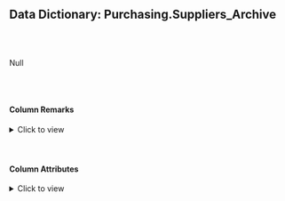 ## Data Dictionary: Purchasing.Suppliers_Archive 
 <br /> 
 <br /> 
 Null 
 <br /> 
 <br /> 
 

####  Column Remarks
 <Details> 
 <Summary>Click to view</Summary> 
 

<br /> 
 | Column | Remarks | 
 |------|------|  
|**SupplierID**| Null | 
|**SupplierName**| Null | 
|**SupplierCategoryID**| Null | 
|**PrimaryContactPersonID**| Null | 
|**AlternateContactPersonID**| Null | 
|**DeliveryMethodID**| Null | 
|**DeliveryCityID**| Null | 
|**PostalCityID**| Null | 
|**SupplierReference**| Null | 
|**BankAccountName**| Null | 
|**BankAccountBranch**| Null | 
|**BankAccountCode**| Null | 
|**BankAccountNumber**| Null | 
|**BankInternationalCode**| Null | 
|**PaymentDays**| Null | 
|**InternalComments**| Null | 
|**PhoneNumber**| Null | 
|**FaxNumber**| Null | 
|**WebsiteURL**| Null | 
|**DeliveryAddressLine1**| Null | 
|**DeliveryAddressLine2**| Null | 
|**DeliveryPostalCode**| Null | 
|**DeliveryLocation**| Null | 
|**PostalAddressLine1**| Null | 
|**PostalAddressLine2**| Null | 
|**PostalPostalCode**| Null | 
|**LastEditedBy**| Null | 
|**ValidFrom**| Null | 
|**ValidTo**| Null | 
 
 </Details> 
 <br /> 
 <br />  


#### Column Attributes 
 <Details> 
 <Summary>Click to view</Summary>
 

<br /> 
 | Column | ColumnDefault | IsNullable | DataType | CharMaxLength | CharDataLength | NumericPrecision | NumericScale | DatetimePrecision | CharSetName | CollationName |
 |------|------|------|------|------|------|------|------|------|------|------|
 |**SupplierID**| Null | NO | int | Null | Null | 10 | 0 | Null | Null | Null | 
|**SupplierName**| Null | NO | nvarchar | 100 | 200 | Null | Null | Null | UNICODE | Latin1_General_100_CI_AS | 
|**SupplierCategoryID**| Null | NO | int | Null | Null | 10 | 0 | Null | Null | Null | 
|**PrimaryContactPersonID**| Null | NO | int | Null | Null | 10 | 0 | Null | Null | Null | 
|**AlternateContactPersonID**| Null | NO | int | Null | Null | 10 | 0 | Null | Null | Null | 
|**DeliveryMethodID**| Null | YES | int | Null | Null | 10 | 0 | Null | Null | Null | 
|**DeliveryCityID**| Null | NO | int | Null | Null | 10 | 0 | Null | Null | Null | 
|**PostalCityID**| Null | NO | int | Null | Null | 10 | 0 | Null | Null | Null | 
|**SupplierReference**| Null | YES | nvarchar | 20 | 40 | Null | Null | Null | UNICODE | Latin1_General_100_CI_AS | 
|**BankAccountName**| Null | YES | nvarchar | 50 | 100 | Null | Null | Null | UNICODE | Latin1_General_100_CI_AS | 
|**BankAccountBranch**| Null | YES | nvarchar | 50 | 100 | Null | Null | Null | UNICODE | Latin1_General_100_CI_AS | 
|**BankAccountCode**| Null | YES | nvarchar | 20 | 40 | Null | Null | Null | UNICODE | Latin1_General_100_CI_AS | 
|**BankAccountNumber**| Null | YES | nvarchar | 20 | 40 | Null | Null | Null | UNICODE | Latin1_General_100_CI_AS | 
|**BankInternationalCode**| Null | YES | nvarchar | 20 | 40 | Null | Null | Null | UNICODE | Latin1_General_100_CI_AS | 
|**PaymentDays**| Null | NO | int | Null | Null | 10 | 0 | Null | Null | Null | 
|**InternalComments**| Null | YES | nvarchar | -1 | -1 | Null | Null | Null | UNICODE | Latin1_General_100_CI_AS | 
|**PhoneNumber**| Null | NO | nvarchar | 20 | 40 | Null | Null | Null | UNICODE | Latin1_General_100_CI_AS | 
|**FaxNumber**| Null | NO | nvarchar | 20 | 40 | Null | Null | Null | UNICODE | Latin1_General_100_CI_AS | 
|**WebsiteURL**| Null | NO | nvarchar | 256 | 512 | Null | Null | Null | UNICODE | Latin1_General_100_CI_AS | 
|**DeliveryAddressLine1**| Null | NO | nvarchar | 60 | 120 | Null | Null | Null | UNICODE | Latin1_General_100_CI_AS | 
|**DeliveryAddressLine2**| Null | YES | nvarchar | 60 | 120 | Null | Null | Null | UNICODE | Latin1_General_100_CI_AS | 
|**DeliveryPostalCode**| Null | NO | nvarchar | 10 | 20 | Null | Null | Null | UNICODE | Latin1_General_100_CI_AS | 
|**DeliveryLocation**| Null | YES | geography | -1 | -1 | Null | Null | Null | Null | Null | 
|**PostalAddressLine1**| Null | NO | nvarchar | 60 | 120 | Null | Null | Null | UNICODE | Latin1_General_100_CI_AS | 
|**PostalAddressLine2**| Null | YES | nvarchar | 60 | 120 | Null | Null | Null | UNICODE | Latin1_General_100_CI_AS | 
|**PostalPostalCode**| Null | NO | nvarchar | 10 | 20 | Null | Null | Null | UNICODE | Latin1_General_100_CI_AS | 
|**LastEditedBy**| Null | NO | int | Null | Null | 10 | 0 | Null | Null | Null | 
|**ValidFrom**| Null | NO | datetime2 | Null | Null | Null | Null | 7 | Null | Null | 
|**ValidTo**| Null | NO | datetime2 | Null | Null | Null | Null | 7 | Null | Null | 
 
 </Details> 

